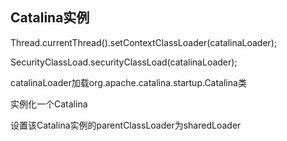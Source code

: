 ## Catalina实例

Thread.currentThread\(\).setContextClassLoader\(catalinaLoader\);

SecurityClassLoad.securityClassLoad\(catalinaLoader\);

catalinaLoader加载org.apache.catalina.startup.Catalina类

实例化一个Catalina

设置该Catalina实例的parentClassLoader为sharedLoader

